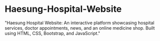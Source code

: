 # Haesung-Hospital-Website
"Haesung Hospital Website: An interactive platform showcasing hospital services, doctor appointments, news, and an online medicine shop. Built using HTML, CSS, Bootstrap, and JavaScript."
